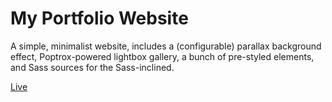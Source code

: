 # My Portfolio Website

A simple, minimalist website, includes a (configurable) parallax background effect, Poptrox-powered
lightbox gallery, a bunch of pre-styled elements, and Sass sources for the Sass-inclined.

[Live](http://www.vladstadnyk.us/#two)
